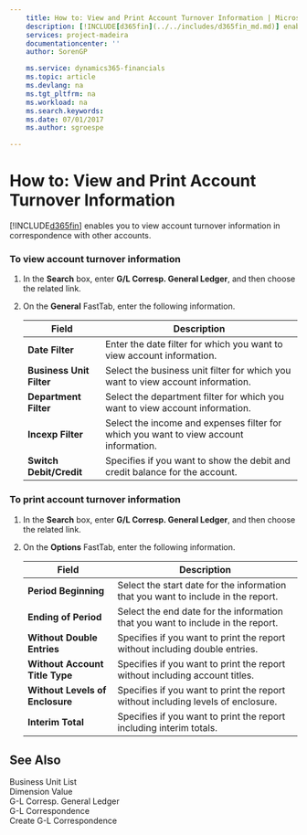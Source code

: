 ```yaml
---
    title: How to: View and Print Account Turnover Information | Microsoft Docs
    description: [!INCLUDE[d365fin](../../includes/d365fin_md.md)] enables you to view account turnover information in correspondence with other accounts.
    services: project-madeira
    documentationcenter: ''
    author: SorenGP

    ms.service: dynamics365-financials
    ms.topic: article
    ms.devlang: na
    ms.tgt_pltfrm: na
    ms.workload: na
    ms.search.keywords:
    ms.date: 07/01/2017
    ms.author: sgroespe

---
```

# How to: View and Print Account Turnover Information
[!INCLUDE[d365fin](../../includes/d365fin_md.md)] enables you to view account turnover information in correspondence with other accounts.  
  
### To view account turnover information  
  
1.  In the **Search** box, enter **G/L Corresp. General Ledger**, and then choose the related link.  
  
2.  On the **General** FastTab, enter the following information.  
  
    |Field|Description|  
    |---------------------------------|---------------------------------------|  
    |**Date Filter**|Enter the date filter for which you want to view account information.|  
    |**Business Unit Filter**|Select the business unit filter for which you want to view account information.|  
    |**Department Filter**|Select the department filter for which you want to view account information.|  
    |**Incexp Filter**|Select the income and expenses filter for which you want to view account information.|  
    |**Switch Debit/Credit**|Specifies if you want to show the debit and credit balance for the account.|  
  
### To print account turnover information  
  
1.  In the **Search** box, enter **G/L Corresp. General Ledger**, and then choose the related link.  
  
2.  On the **Options** FastTab, enter the following information.  
  
    |Field|Description|  
    |---------------------------------|---------------------------------------|  
    |**Period Beginning**|Select the start date for the information that you want to include in the report.|  
    |**Ending of Period**|Select the end date for the information that you want to include in the report.|  
    |**Without Double Entries**|Specifies if you want to print the report without including double entries.|  
    |**Without Account Title Type**|Specifies if you want to print the report without including account titles.|  
    |**Without Levels of Enclosure**|Specifies if you want to print the report without including levels of enclosure.|  
    |**Interim Total**|Specifies if you want to print the report including interim totals.|  
  
## See Also  
 Business Unit List   
 Dimension Value   
 G-L Corresp. General Ledger   
 G-L Correspondence   
 Create G-L Correspondence